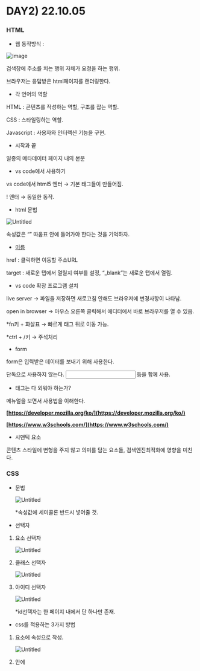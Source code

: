 # DAY2) 22.10.05

### HTML

- 웹 동작방식 :

![image](https://user-images.githubusercontent.com/95389515/194060498-ec811c80-a26f-4a3b-b9bd-133f734615ea.png)

검색창에 주소를 치는 행위 자체가 요청을 하는 행위. 

브라우저는 응답받은 html페이지를 랜더링한다. 

- 각 언어의 역할

HTML : 콘텐츠를 작성하는 역할, 구조를 잡는 역할.

CSS : 스타일링하는 역할.

Javascript : 사용자와 인터랙션 기능을 구현. 

- 시작과 끝

<!DOCTYPE html> 

</html> 

<head></head> 일종의 메타데이터 

<body></body> 페이지 내의 본문 

- vs code에서 사용하기

vs code에서 html5 엔터 → 기본 태그들이 만들어짐. 

! 엔터 → 동일한 동작. 

- html 문법

![Untitled](https://s3-us-west-2.amazonaws.com/secure.notion-static.com/a71b3b6f-3cb1-4c27-b96f-eac20c3bf20a/Untitled.png)

속성값은 “” 따옴표 안에 들어가야 한다는 것을 기억하자. 

- <a href=”주소”>이름</a>

href : 클릭하면 이동할 주소URL

target : 새로운 탭에서 열릴지 여부를 설정, “_blank”는 새로운 탭에서 열림. 

- vs code 확장 프로그램 설치

live server → 파일을 저장하면 새로고침 안해도 브라우저에 변경사항이 나타남. 

open in browser → 마우스 오른쪽 클릭해서 에디터에서 바로 브라우저를 열 수 있음. 

*fn키 + 화살표 → 빠르게 태그 뒤로 이동 가능. 

*ctrl + /키 → 주석처리 

- form

form은 입력받은 데이터를 보내기 위해 사용한다. 

단독으로 사용하지 않는다. <input type=”text”> 등을 함께 사용. 

- 태그는 다 외워야 하는가?

메뉴얼을 보면서 사용법을 이해한다. 

**[https://developer.mozilla.org/ko/](https://developer.mozilla.org/ko/)**

**[https://www.w3schools.com/](https://www.w3schools.com/)**

- 시맨틱 요소

콘텐츠 스타일에 변형을 주지 않고 의미를 담는 요소들, 검색엔진최적화에 영향을 미친다. 

### CSS

- 문법
    
    ![Untitled](https://s3-us-west-2.amazonaws.com/secure.notion-static.com/bcfadd01-2db8-4565-9c21-5b2a5e5ae0fb/Untitled.png)
    
    *속성값에 세미콜론 반드시 넣어줄 것. 
    
- 선택자
1. 요소 선택자 
    
    ![Untitled](https://s3-us-west-2.amazonaws.com/secure.notion-static.com/67489aaf-eeae-4e79-a51b-f4e90e3b6924/Untitled.png)
    
2. 클래스 선택자
    
    ![Untitled](https://s3-us-west-2.amazonaws.com/secure.notion-static.com/e653d3e1-b39a-4012-a8aa-028b8a72917a/Untitled.png)
    
3. 아이디 선택자
    
    ![Untitled](https://s3-us-west-2.amazonaws.com/secure.notion-static.com/af52161a-9482-47c1-b230-abdea4e36425/Untitled.png)
    
    *id선택자는 한 페이지 내에서 단 하나만 존재. 
    

- css를 적용하는 3가지 방법
1. 요소에 속성으로 작성. 
    
    ![Untitled](https://s3-us-west-2.amazonaws.com/secure.notion-static.com/75bad307-eede-4d08-babf-3767816abca9/Untitled.png)
    
2. <head>안에 <style>태그로 작성.
    
    ![Untitled](https://s3-us-west-2.amazonaws.com/secure.notion-static.com/82e90100-ba86-4459-b620-024783356f6c/Untitled.png)
    
3. link를 이용한 css파일 적용.
    
    ![Untitled](https://s3-us-west-2.amazonaws.com/secure.notion-static.com/27242708-0350-464d-9b0d-40776eb36d46/Untitled.png)
    
    *우선순위 : 요소 속성 스타일 > 아이디 > 클래스 > 요소 선택자 
    

- 선택자 혼합
1. 자손 선택자
    
    ![Untitled](https://s3-us-west-2.amazonaws.com/secure.notion-static.com/f4f9b741-be41-48b2-9369-7faedc249296/Untitled.png)
    
2. 자식 선택자
    
    ![Untitled](https://s3-us-west-2.amazonaws.com/secure.notion-static.com/c43e17dd-d24a-424a-83b0-222878e0de52/Untitled.png)
    
3. 형제 선택자 
    
    ![Untitled](https://s3-us-west-2.amazonaws.com/secure.notion-static.com/13b3f2cc-9488-4455-a533-8967b761ecef/Untitled.png)
    
     +는 div다음에 오는 형제 태그 h1만을 바꾼다.
    
    ~는 div다음에 오는 모든 형제 태그 h1을 바꾼다. 
    
- 폰트
    
    ![Untitled](https://s3-us-west-2.amazonaws.com/secure.notion-static.com/aa0160bd-4810-402a-b9b7-6330f226f242/Untitled.png)
    
    - font-size :
        - px : 모니터의 최소 단위(고정값)
        - % : **부모 요소에 비례**한 크기 설정(상대적 크기)
    
    링크를 이용해서 가져올 수도 있다.
    
- 박스모델
    
    ![Untitled](https://s3-us-west-2.amazonaws.com/secure.notion-static.com/a923f324-626b-4337-b056-16edc9058978/Untitled.png)
    

margin은 다른 요소들과의 간격을 결정. 

요소의 크기는 margin을 포함하지 않는다. 

**contents의 크기와 요소의 크기는 다르다.** 

붙어있는 두 요소의 margin값이 10, 10으로 겹칠경우 10만 적용한다. 

**겹치면 더 큰 값이 남는다.**
